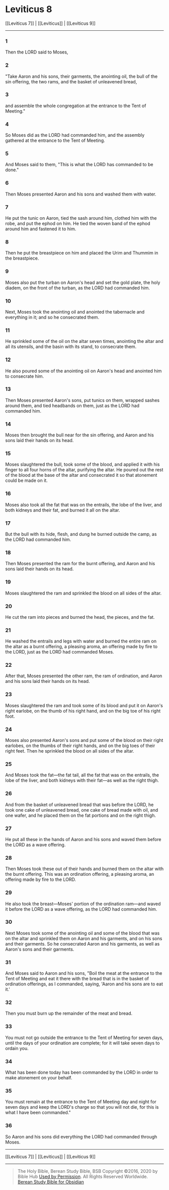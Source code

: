 # Leviticus 8

[[Leviticus 7]] | [[Leviticus]] | [[Leviticus 9]]

---

### 1
Then the LORD said to Moses,

### 2
"Take Aaron and his sons, their garments, the anointing oil, the bull of the sin offering, the two rams, and the basket of unleavened bread,

### 3
and assemble the whole congregation at the entrance to the Tent of Meeting."

### 4
So Moses did as the LORD had commanded him, and the assembly gathered at the entrance to the Tent of Meeting.

### 5
And Moses said to them, "This is what the LORD has commanded to be done."

### 6
Then Moses presented Aaron and his sons and washed them with water.

### 7
He put the tunic on Aaron, tied the sash around him, clothed him with the robe, and put the ephod on him. He tied the woven band of the ephod around him and fastened it to him.

### 8
Then he put the breastpiece on him and placed the Urim and Thummim in the breastpiece.

### 9
Moses also put the turban on Aaron's head and set the gold plate, the holy diadem, on the front of the turban, as the LORD had commanded him.

### 10
Next, Moses took the anointing oil and anointed the tabernacle and everything in it; and so he consecrated them.

### 11
He sprinkled some of the oil on the altar seven times, anointing the altar and all its utensils, and the basin with its stand, to consecrate them.

### 12
He also poured some of the anointing oil on Aaron's head and anointed him to consecrate him.

### 13
Then Moses presented Aaron's sons, put tunics on them, wrapped sashes around them, and tied headbands on them, just as the LORD had commanded him.

### 14
Moses then brought the bull near for the sin offering, and Aaron and his sons laid their hands on its head.

### 15
Moses slaughtered the bull, took some of the blood, and applied it with his finger to all four horns of the altar, purifying the altar. He poured out the rest of the blood at the base of the altar and consecrated it so that atonement could be made on it.

### 16
Moses also took all the fat that was on the entrails, the lobe of the liver, and both kidneys and their fat, and burned it all on the altar.

### 17
But the bull with its hide, flesh, and dung he burned outside the camp, as the LORD had commanded him.

### 18
Then Moses presented the ram for the burnt offering, and Aaron and his sons laid their hands on its head.

### 19
Moses slaughtered the ram and sprinkled the blood on all sides of the altar.

### 20
He cut the ram into pieces and burned the head, the pieces, and the fat.

### 21
He washed the entrails and legs with water and burned the entire ram on the altar as a burnt offering, a pleasing aroma, an offering made by fire to the LORD, just as the LORD had commanded Moses.

### 22
After that, Moses presented the other ram, the ram of ordination, and Aaron and his sons laid their hands on its head.

### 23
Moses slaughtered the ram and took some of its blood and put it on Aaron's right earlobe, on the thumb of his right hand, and on the big toe of his right foot.

### 24
Moses also presented Aaron's sons and put some of the blood on their right earlobes, on the thumbs of their right hands, and on the big toes of their right feet. Then he sprinkled the blood on all sides of the altar.

### 25
And Moses took the fat—the fat tail, all the fat that was on the entrails, the lobe of the liver, and both kidneys with their fat—as well as the right thigh.

### 26
And from the basket of unleavened bread that was before the LORD, he took one cake of unleavened bread, one cake of bread made with oil, and one wafer, and he placed them on the fat portions and on the right thigh.

### 27
He put all these in the hands of Aaron and his sons and waved them before the LORD as a wave offering.

### 28
Then Moses took these out of their hands and burned them on the altar with the burnt offering. This was an ordination offering, a pleasing aroma, an offering made by fire to the LORD.

### 29
He also took the breast—Moses' portion of the ordination ram—and waved it before the LORD as a wave offering, as the LORD had commanded him.

### 30
Next Moses took some of the anointing oil and some of the blood that was on the altar and sprinkled them on Aaron and his garments, and on his sons and their garments. So he consecrated Aaron and his garments, as well as Aaron's sons and their garments.

### 31
And Moses said to Aaron and his sons, "Boil the meat at the entrance to the Tent of Meeting and eat it there with the bread that is in the basket of ordination offerings, as I commanded, saying, 'Aaron and his sons are to eat it.'

### 32
Then you must burn up the remainder of the meat and bread.

### 33
You must not go outside the entrance to the Tent of Meeting for seven days, until the days of your ordination are complete; for it will take seven days to ordain you.

### 34
What has been done today has been commanded by the LORD in order to make atonement on your behalf.

### 35
You must remain at the entrance to the Tent of Meeting day and night for seven days and keep the LORD's charge so that you will not die, for this is what I have been commanded."

### 36
So Aaron and his sons did everything the LORD had commanded through Moses.

---

[[Leviticus 7]] | [[Leviticus]] | [[Leviticus 9]]

---

> The Holy Bible, Berean Study Bible, BSB
> Copyright &copy;2016, 2020 by Bible Hub
> [Used by Permission](https://berean.bible/terms.htm). All Rights Reserved Worldwide.
> [Berean Study Bible for Obsidian](https://github.com/gapmiss/berean-study-bible-for-obsidian)</small>

